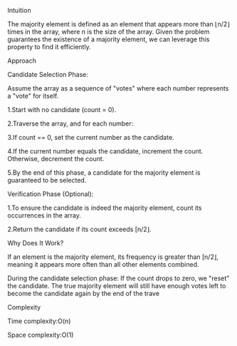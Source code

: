 Intuition

The majority element is defined as an element that appears more than ⌊n/2⌋ times in the array, where n is the size of the array. Given the problem guarantees the existence of a majority element, we can leverage this property to find it efficiently.

Approach

Candidate Selection Phase:

Assume the array as a sequence of "votes" where each number represents a "vote" for itself.

1.Start with no candidate (count = 0).

2.Traverse the array, and for each number:

3.If count == 0, set the current number as the candidate.

4.If the current number equals the candidate, increment the count.
Otherwise, decrement the count.

5.By the end of this phase, a candidate for the majority element is guaranteed to be selected.

Verification Phase (Optional):

1.To ensure the candidate is indeed the majority element, count its occurrences in the array.

2.Return the candidate if its count exceeds [n/2⌋.

Why Does It Work?

If an element is the majority element, its frequency is greater than
[n/2⌋, meaning it appears more often than all other elements combined.

During the candidate selection phase:
If the count drops to zero, we "reset" the candidate. The true majority element will still have enough votes left to become the candidate again by the end of the trave

Complexity

Time complexity:O(n)

Space complexity:O(1)
